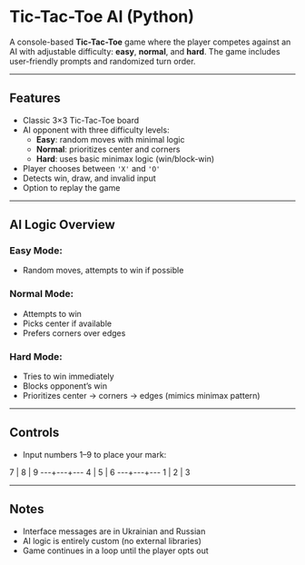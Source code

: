# Tic-Tac-Toe AI (Python)

A console-based **Tic-Tac-Toe** game where the player competes against an AI with adjustable difficulty: **easy**, **normal**, and **hard**. The game includes user-friendly prompts and randomized turn order.

---

## Features

- Classic 3×3 Tic-Tac-Toe board
- AI opponent with three difficulty levels:
  - **Easy**: random moves with minimal logic
  - **Normal**: prioritizes center and corners
  - **Hard**: uses basic minimax logic (win/block-win)
- Player chooses between `'X'` and `'O'`
- Detects win, draw, and invalid input
- Option to replay the game

---

## AI Logic Overview

### Easy Mode:
- Random moves, attempts to win if possible

### Normal Mode:
- Attempts to win
- Picks center if available
- Prefers corners over edges

### Hard Mode:
- Tries to win immediately
- Blocks opponent’s win
- Prioritizes center → corners → edges (mimics minimax pattern)

---

## Controls

- Input numbers 1–9 to place your mark:

7 | 8 | 9
---+---+---
4 | 5 | 6
---+---+---
1 | 2 | 3


---

## Notes

- Interface messages are in Ukrainian and Russian
- AI logic is entirely custom (no external libraries)
- Game continues in a loop until the player opts out
